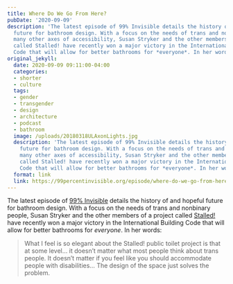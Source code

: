 ```yaml
---
title: Where Do We Go From Here?
pubDate: '2020-09-09'
description: 'The latest episode of 99% Invisible details the history of and hopeful
  future for bathroom design. With a focus on the needs of trans and nonbinary and
  many other axes of accessibility, Susan Stryker and the other members of a project
  called Stalled! have recently won a major victory in the International Building
  Code that will allow for better bathrooms for *everyone*. In her words: '
original_jekyll:
  date: 2020-09-09 09:11:00-04:00
  categories:
  - shorter
  - culture
  tags:
  - gender
  - transgender
  - design
  - architecture
  - podcast
  - bathroom
  image: /uploads/20180318ULAxonLights.jpg
  description: 'The latest episode of 99% Invisible details the history of and hopeful
    future for bathroom design. With a focus on the needs of trans and nonbinary and
    many other axes of accessibility, Susan Stryker and the other members of a project
    called Stalled! have recently won a major victory in the International Building
    Code that will allow for better bathrooms for *everyone*. In her words: '
  format: link
  link: https://99percentinvisible.org/episode/where-do-we-go-from-here/
---
```


The latest episode of [99% Invisible](https://99percentinvisible.org) details the history of and hopeful future for bathroom design. With a focus on the needs of trans and nonbinary people, Susan Stryker and the other members of a project called [Stalled!](https://www.stalled.online) have recently won a major victory in the International Building Code that will allow for better bathrooms for *everyone*. In her words:

> What I feel is so elegant about the Stalled! public toilet project is that at some level… it doesn’t matter what most people think about trans people. It doesn’t matter if you feel like you should accommodate people with disabilities… The design of the space just solves the problem.
